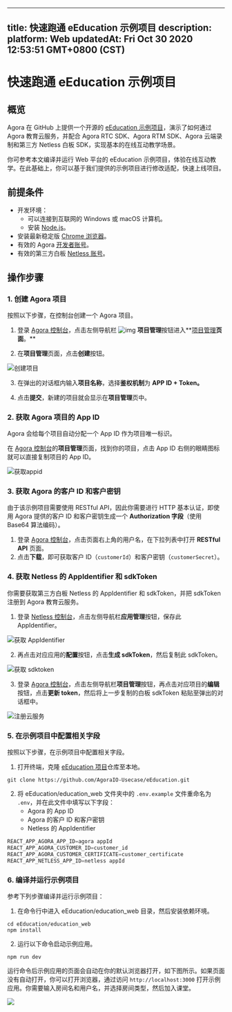 
---
title: 快速跑通 eEducation 示例项目
description: 
platform: Web
updatedAt: Fri Oct 30 2020 12:53:51 GMT+0800 (CST)
---
# 快速跑通 eEducation 示例项目
## 概览

Agora 在 GitHub 上提供一个开源的 [eEducation 示例项目](https://github.com/AgoraIO-Usecase/eEducation)，演示了如何通过 Agora 教育云服务，并配合 Agora RTC SDK、Agora RTM SDK、Agora 云端录制和第三方 Netless 白板 SDK，实现基本的在线互动教学场景。

你可参考本文编译并运行 Web 平台的 eEducation 示例项目，体验在线互动教学。在此基础上，你可以基于我们提供的示例项目进行修改适配，快速上线项目。

## 前提条件

- 开发环境：
  - 可以连接到互联网的 Windows 或 macOS 计算机。
  - 安装 [Node.js](https://nodejs.org/)。
- 安装最新稳定版 [Chrome 浏览器](https://www.google.cn/chrome/)。
- 有效的 Agora [开发者账号](https://docs.agora.io/cn/Agora%20Platform/sign_in_and_sign_up)。
- 有效的第三方白板 [Netless 账号](https://console.netless.link/zh-CN/login/)。

## 操作步骤

### 1. 创建 Agora 项目 

按照以下步骤，在控制台创建一个 Agora 项目。

1. 登录 [Agora 控制台](https://console.agora.io/)，点击左侧导航栏 ![img](https://web-cdn.agora.io/docs-files/1594283671161) **项目管理**按钮进入**[项目管理](https://dashboard.agora.io/projects)**页面**。**

2. 在**项目管理**页面，点击**创建**按钮。

 ![创建项目](https://web-cdn.agora.io/docs-files/1594287028966)

3. 在弹出的对话框内输入**项目名称**，选择**鉴权机制**为 **APP ID + Token。**

4. 点击**提交**，新建的项目就会显示在**项目管理**页中。

### 2. 获取 Agora 项目的 App ID

Agora 会给每个项目自动分配一个 App ID 作为项目唯一标识。

在 [Agora 控制台](https://console.agora.io/)的**项目管理**页面，找到你的项目，点击 App ID 右侧的眼睛图标就可以直接复制项目的 App ID。

![获取appid](https://web-cdn.agora.io/docs-files/1603974707121)

### 3. 获取 Agora 的客户 ID 和客户密钥

由于该示例项目需要使用 RESTful API，因此你需要进行 HTTP 基本认证，即使用 Agora 提供的客户 ID 和客户密钥生成一个 **Authorization 字段**（使用 Base64 算法编码）。

1. 登录 [Agora 控制台](https://console.agora.io/)，点击页面右上角的用户名，在下拉列表中打开 **RESTful API** 页面。
2. 点击**下载**，即可获取客户 ID（`customerId`）和客户密钥（`customerSecret`）。

### 4. 获取 Netless 的 AppIdentifier 和 sdkToken

你需要获取第三方白板 Netless 的 AppIdentifier 和 sdkToken，并把 sdkToken 注册到 Agora 教育云服务。

1. 登录 [Netless 控制台](https://console.netless.link/)，点击左侧导航栏**应用管理**按钮，保存此 AppIdentifier。 

 ![获取 AppIdentifier](https://web-cdn.agora.io/docs-files/1603975237931)

2. 再点击对应应用的**配置**按钮，点击**生成 sdkToken**，然后复制此 sdkToken。

 ![获取 sdktoken](https://web-cdn.agora.io/docs-files/1603975258941)

3. 登录 [Agora 控制台](https://console.agora.io/)，点击左侧导航栏**项目管理**按钮，再点击对应项目的**编辑**按钮，点击**更新 token**，然后将上一步复制的白板 sdkToken 粘贴至弹出的对话框中。

 ![注册云服务](https://web-cdn.agora.io/docs-files/1603975279990)

### 5. 在示例项目中配置相关字段

按照以下步骤，在示例项目中配置相关字段。

1. 打开终端，克隆 [eEducation 项目](https://github.com/AgoraIO-Usecase/eEducation)仓库至本地。
```
git clone https://github.com/AgoraIO-Usecase/eEducation.git
```

2. 将 eEducation/education_web 文件夹中的 `.env.example` 文件重命名为 `.env`，并在此文件中填写以下字段：
   - Agora 的 App ID
   - Agora 的客户 ID 和客户密钥
   - Netless 的 AppIdentifier

  ```ts
REACT_APP_AGORA_APP_ID=agora appId
REACT_APP_AGORA_CUSTOMER_ID=customer_id
REACT_APP_AGORA_CUSTOMER_CERTIFICATE=customer_certificate
REACT_APP_NETLESS_APP_ID=netless appId
```

### 6. 编译并运行示例项目

参考下列步骤编译并运行示例项目：

1. 在命令行中进入 eEducation/education_web 目录，然后安装依赖环境。
```
cd eEducation/education_web
npm install
```

2. 运行以下命令启动示例应用。
```
npm run dev
```
运行命令后示例应用的页面会自动在你的默认浏览器打开，如下图所示。如果页面没有自动打开，你可以打开浏览器，通过访问 `http://localhost:3000` 打开示例应用。你需要输入房间名和用户名，并选择房间类型，然后加入课堂。

 ![](https://web-cdn.agora.io/docs-files/1604042695033)

